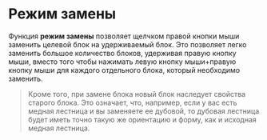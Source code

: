 # Режим замены
Функция **режим замены** позволяет щелчком правой кнопки мыши заменить целевой блок на удерживаемый блок. Это позволяет легко заменить большое количество блоков, удерживая правую кнопку мыши, вместо того чтобы нажимать левую кнопку мыши+правую кнопку мыши для каждого отдельного блока, который необходимо заменить.

> Кроме того, при замене блока новый блок наследует свойства старого блока. Это означает, что, например, если у вас есть медная лестница и вы заменяете ее дубовой, то дубовая лестница будет иметь точно такую же ориентацию и форму, как и исходная медная лестница.
